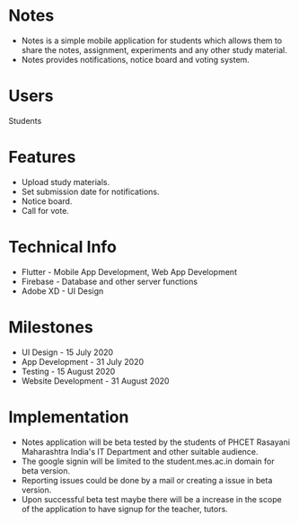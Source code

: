 # Notes
* Notes is a simple mobile application for students which allows them to share the notes, assignment, experiments  and any other study material.
* Notes provides notifications, notice board and voting system.  

# Users
Students 

# Features
* Upload study materials.
* Set submission date for notifications.
* Notice board.
* Call for vote.
# Technical Info
* Flutter - Mobile App Development, Web App Development
* Firebase - Database and other server functions
* Adobe XD - UI Design

# Milestones
* UI Design - 15 July 2020
* App Development -  31 July 2020
* Testing - 15 August 2020
* Website Development - 31 August 2020

# Implementation
* Notes application will be beta tested by the students of PHCET Rasayani Maharashtra India's IT Department and other suitable audience.
* The google signin will be limited to the student.mes.ac.in domain for beta version.
* Reporting issues could be done by a mail or creating a issue in beta version. 
* Upon successful beta test maybe there will be a increase in the scope of the application to have signup for the teacher, tutors.


